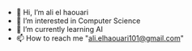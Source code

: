 - 👋 Hi, I’m ali el haouari
- 👀 I’m interested in Computer Science 
- 🌱 I’m currently learning AI
- 📫 How to reach me "ali.elhaouari101@gmail.com"

<!---
alielhaouari01/alielhaouari01 is a ✨ special ✨ repository because its `README.md` (this file) appears on your GitHub profile.
You can click the Preview link to take a look at your changes.
--->
